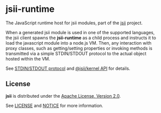 # jsii-runtime

The JavaScript runtime host for jsii modules, part of the [jsii] project.

When a generated jsii module is used in one of the supported languages, the jsii
client spawns the __jsii-runtime__ as a child process and instructs it to load
the javascript module into a node.js VM. Then, any interaction with proxy
classes, such as getting/setting properties or invoking methods is transmitted
via a simple STDIN/STDOUT protocol to the actual object hosted within the VM.

[jsii]: https://github.com/aws/jsii
[@jsii/kernel]: https://github.com/aws/jsii/tree/master/packages/@jsii/kernel

See [STDIN/STDOUT protocol](./lib/in-out.ts) and [@jsii/kernel
API](https://github.com/aws/jsii/blob/master/packages/@jsii/kernel/lib/api.ts)
for details.

## License

__jsii__ is distributed under the
[Apache License, Version 2.0](https://www.apache.org/licenses/LICENSE-2.0).

See [LICENSE](./LICENSE) and [NOTICE](./NOTICE) for more information.
